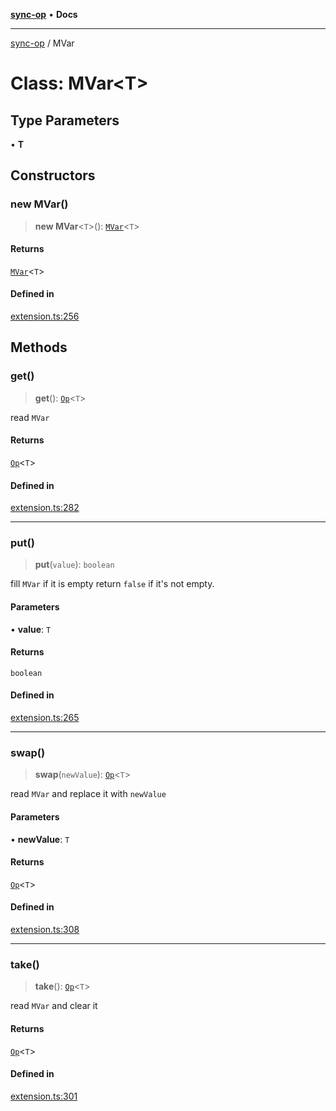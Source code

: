 [**sync-op**](../README.md) • **Docs**

***

[sync-op](../README.md) / MVar

# Class: MVar\<T\>

## Type Parameters

• **T**

## Constructors

### new MVar()

> **new MVar**\<`T`\>(): [`MVar`](MVar.md)\<`T`\>

#### Returns

[`MVar`](MVar.md)\<`T`\>

#### Defined in

[extension.ts:256](https://github.com/dhcmrlchtdj/sync-op/blob/163328e6c4e45f4e1851de6e0cd2086a60714f03/src/extension.ts#L256)

## Methods

### get()

> **get**(): [`Op`](Op.md)\<`T`\>

read `MVar`

#### Returns

[`Op`](Op.md)\<`T`\>

#### Defined in

[extension.ts:282](https://github.com/dhcmrlchtdj/sync-op/blob/163328e6c4e45f4e1851de6e0cd2086a60714f03/src/extension.ts#L282)

***

### put()

> **put**(`value`): `boolean`

fill `MVar` if it is empty
return `false` if it's not empty.

#### Parameters

• **value**: `T`

#### Returns

`boolean`

#### Defined in

[extension.ts:265](https://github.com/dhcmrlchtdj/sync-op/blob/163328e6c4e45f4e1851de6e0cd2086a60714f03/src/extension.ts#L265)

***

### swap()

> **swap**(`newValue`): [`Op`](Op.md)\<`T`\>

read `MVar` and replace it with `newValue`

#### Parameters

• **newValue**: `T`

#### Returns

[`Op`](Op.md)\<`T`\>

#### Defined in

[extension.ts:308](https://github.com/dhcmrlchtdj/sync-op/blob/163328e6c4e45f4e1851de6e0cd2086a60714f03/src/extension.ts#L308)

***

### take()

> **take**(): [`Op`](Op.md)\<`T`\>

read `MVar` and clear it

#### Returns

[`Op`](Op.md)\<`T`\>

#### Defined in

[extension.ts:301](https://github.com/dhcmrlchtdj/sync-op/blob/163328e6c4e45f4e1851de6e0cd2086a60714f03/src/extension.ts#L301)
